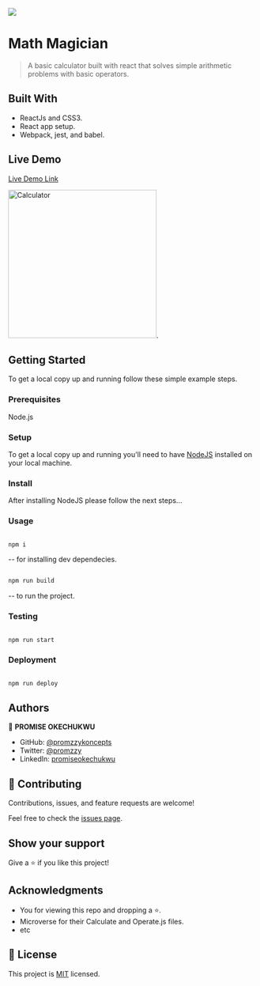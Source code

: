 ![](https://img.shields.io/badge/Microverse-blueviolet)

# Math Magician

> A basic calculator built with react that solves simple arithmetic problems with basic operators.

## Built With

- ReactJs and CSS3.
- React app setup.
- Webpack, jest, and babel.

## Live Demo

[Live Demo Link](https://promzzykoncepts.github.io/Math-Magician/)

<img src = "./Math-magician-react" alt="Calculator" width="300px">.

## Getting Started

To get a local copy up and running follow these simple example steps.

### Prerequisites

Node.js

### Setup

To get a local copy up and running you'll need to have [NodeJS](https://nodejs.org/en/download/) installed on your local machine.

### Install

After installing NodeJS please follow the next steps...

### Usage

```bash

npm i

```

-- for installing dev dependecies.

```bash

npm run build

```

-- to run the project.

### Testing

```bash

npm run start

```

### Deployment

```bash

npm run deploy

```

## Authors

👤 **PROMISE OKECHUKWU**

- GitHub: [@promzzykoncepts](https://github.com/PromzzyKoncepts)
- Twitter: [@promzzy](https://twitter.com/prOmzzy)
- LinkedIn: [promiseokechukwu](https://linkedin.com/in/promiseokechukwu)

## 🤝 Contributing

Contributions, issues, and feature requests are welcome!

Feel free to check the [issues page](../../issues/).

## Show your support

Give a ⭐️ if you like this project!

## Acknowledgments

- You for viewing this repo and dropping a ⭐️.
- Microverse for their Calculate and Operate.js files.
- etc

## 📝 License

This project is [MIT](./LICENSE) licensed.
